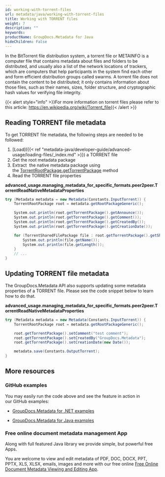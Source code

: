 ```yaml
---
id: working-with-torrent-files
url: metadata/java/working-with-torrent-files
title: Working with TORRENT files
weight: 7
description: ""
keywords: 
productName: GroupDocs.Metadata for Java
hideChildren: False
---
```

In the BitTorrent file distribution system, a torrent file or METAINFO is a computer file that contains metadata about files and folders to be distributed, and usually also a list of the network locations of trackers, which are computers that help participants in the system find each other and form efficient distribution groups called swarms. A torrent file does not contain the content to be distributed; it only contains information about those files, such as their names, sizes, folder structure, and cryptographic hash values for verifying file integrity. 

{{< alert style="info" >}}For more information on torrent files please refer to this article: https://en.wikipedia.org/wiki/Torrent_file{{< /alert >}}

## Reading TORRENT file metadata

To get TORRENT file metadata, the following steps are needed to be followed:

1.  [Load]({{< ref "metadata-java/developer-guide/advanced-usage/loading-files/_index.md" >}}) a TORRENT file
2.  Get the root metadata package
3.  Extract  the native metadata package using the [TorrentRootPackage.getTorrentPackage](https://apireference.groupdocs.com/metadata/java/com.groupdocs.metadata.core/TorrentRootPackage#getTorrentPackage()) method
4.  Read the TORRENT file properties

**advanced\_usage.managing\_metadata\_for\_specific\_formats.peer2peer.TorrentReadNativeMetadataProperties**

```csharp
try (Metadata metadata = new Metadata(Constants.InputTorrent)) {
	TorrentRootPackage root = metadata.getRootPackageGeneric();

	System.out.println(root.getTorrentPackage().getAnnounce());
	System.out.println(root.getTorrentPackage().getComment());
	System.out.println(root.getTorrentPackage().getCreatedBy());
	System.out.println(root.getTorrentPackage().getCreationDate());

	for (TorrentSharedFilePackage file : root.getTorrentPackage().getSharedFiles()) {
		System.out.println(file.getName());
		System.out.println(file.getLength());
	}
	// ...
}
```

## Updating TORRENT file metadata

The GroupDocs.Metadata API also supports updating some metadata properties of a TORRENT file. Please see the code snippet below to learn how to do that.

**advanced\_usage.managing\_metadata\_for\_specific\_formats.peer2peer.TorrentReadNativeMetadataProperties**

```csharp
try (Metadata metadata = new Metadata(Constants.InputTorrent)) {
	TorrentRootPackage root = metadata.getRootPackageGeneric();

	root.getTorrentPackage().setComment("test comment");
	root.getTorrentPackage().setCreatedBy("GroupDocs.Metadata");
	root.getTorrentPackage().setCreationDate(new Date());

	metadata.save(Constants.OutputTorrent);
}
```

## More resources

### GitHub examples

You may easily run the code above and see the feature in action in our GitHub examples:

*   [GroupDocs.Metadata for .NET examples](https://github.com/groupdocs-metadata/GroupDocs.Metadata-for-.NET)
    
*   [GroupDocs.Metadata for Java examples](https://github.com/groupdocs-metadata/GroupDocs.Metadata-for-Java)
    

### Free online document metadata management App

Along with full featured Java library we provide simple, but powerful free Apps.

You are welcome to view and edit metadata of PDF, DOC, DOCX, PPT, PPTX, XLS, XLSX, emails, images and more with our free online [Free Online Document Metadata Viewing and Editing App](https://products.groupdocs.app/metadata).
